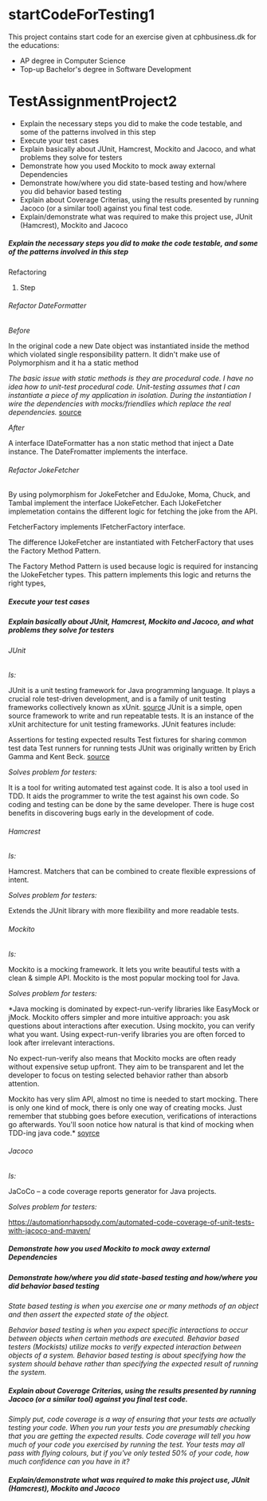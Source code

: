 # startCodeForTesting1
This project contains start code for an exercise given at cphbusiness.dk for the educations:
* AP degree in Computer Science
* Top-up Bachelor's degree in Software Development
# TestAssignmentProject2



 - Explain the necessary steps you did to make the code testable, and some of the patterns involved in this step 
 - Execute your test cases 
 - Explain basically about JUnit, Hamcrest, Mockito and Jacoco, and what problems they solve for testers 
 - Demonstrate how you used Mockito to mock away external Dependencies 
 - Demonstrate how/where you did state-based testing and how/where you did behavior based testing 
 - Explain about Coverage Criterias, using the results presented by running Jacoco (or a similar tool) against you final test code. 
 - Explain/demonstrate what was required to make this project use, JUnit (Hamcrest), Mockito and Jacoco 
 
##### Explain the necessary steps you did to make the code testable, and some of the patterns involved in this step 
 
 Refactoring
 
 
 1) Step
 
###### Refactor DateFormatter

*Before*
 
In the original code a new Date object was instantiated inside the method which violated single responsibility pattern.
It didn't make use of Polymorphism and it ha a static method


*The basic issue with static methods is they are procedural code. I have no idea how to unit-test procedural code. Unit-testing assumes that I can instantiate a piece of my application in isolation. During the instantiation I wire the dependencies with mocks/friendlies which replace the real dependencies.* [source](http://misko.hevery.com/2008/12/15/static-methods-are-death-to-testability/)
 
*After*

 A interface IDateFormatter has a non static method that inject a Date instance.
The DateFromatter implements the interface.

###### Refactor JokeFetcher
By using polymorphism for JokeFetcher and EduJoke, Moma, Chuck, and Tambal implement the interface IJokeFetcher.
Each IJokeFetcher implemetation contains the different logic for fetching the joke from the API.


FetcherFactory implements IFetcherFactory interface.

The difference IJokeFetcher are instantiated with FetcherFactory that uses the Factory Method Pattern.

The Factory Method Pattern is used because logic is required for instancing the IJokeFetcher types. This pattern implements this logic and returns the right types,

 
 
##### Execute your test cases 
 
##### Explain basically about JUnit, Hamcrest, Mockito and Jacoco, and what problems they solve for testers 
 
###### JUnit
 *Is:*
 
 JUnit is a unit testing framework for Java programming language. It plays a crucial role test-driven development, and is a family of unit testing frameworks collectively known as xUnit. [source](https://www.tutorialspoint.com/junit/junit_overview.htm)
 JUnit is a simple, open source framework to write and run repeatable tests. It is an instance of the xUnit architecture for unit testing frameworks. JUnit features include:

Assertions for testing expected results
Test fixtures for sharing common test data
Test runners for running tests
JUnit was originally written by Erich Gamma and Kent Beck. [source](https://junit.org/junit4/faq.html#overview_1)
 

 
 *Solves problem for testers:*
 
 It is a tool for writing automated test against code.
 It is also a tool used in TDD. It aids the programmer to write the test against his own code. So coding and testing can be done by the same developer.
 There is huge cost benefits in discovering bugs early in the development of code.
 
###### Hamcrest
  *Is:*
  
  Hamcrest. Matchers that can be combined to create flexible expressions of intent.
  
  *Solves problem for testers:*
  
  Extends the JUnit library with more flexibility and more readable tests.
  
  
###### Mockito
  *Is:*
  
  Mockito is a mocking framework. It lets you write beautiful tests with a clean & simple API. Mockito is the most popular mocking tool for Java. 
  
  *Solves problem for testers:*
  
  *Java mocking is dominated by expect-run-verify libraries like EasyMock or jMock. Mockito offers simpler and more intuitive approach: you ask questions about interactions after execution. Using mockito, you can verify what you want. Using expect-run-verify libraries you are often forced to look after irrelevant interactions.

No expect-run-verify also means that Mockito mocks are often ready without expensive setup upfront. They aim to be transparent and let the developer to focus on testing selected behavior rather than absorb attention.

Mockito has very slim API, almost no time is needed to start mocking. There is only one kind of mock, there is only one way of creating mocks. Just remember that stubbing goes before execution, verifications of interactions go afterwards. You'll soon notice how natural is that kind of mocking when TDD-ing java code.* [soyrce](https://github.com/mockito/mockito/wiki/Features-And-Motivations)
  
  
###### Jacoco
  *Is:*
 
 JaCoCo – a code coverage reports generator for Java projects.
 
  *Solves problem for testers:*
  
  https://automationrhapsody.com/automated-code-coverage-of-unit-tests-with-jacoco-and-maven/
  
##### Demonstrate how you used Mockito to mock away external Dependencies 


##### Demonstrate how/where you did state-based testing and how/where you did behavior based testing

*State based testing is when you exercise one or many methods of an object and then assert the expected state of the object.*


*Behavior based testing is when you expect specific interactions to occur between objects when certain methods are executed. Behavior based testers (Mockists) utilize mocks to verify expected interaction between objects of a system. Behavior based testing is about specifying how the system should behave rather than specifying the expected result of running the system.*








##### Explain about Coverage Criterias, using the results presented by running Jacoco (or a similar tool) against you final test code. 

*Simply put, code coverage is a way of ensuring that your tests are actually testing your code. 
When you run your tests you are presumably checking that you are getting the expected results. 
Code coverage will tell you how much of your code you exercised by running the test. 
Your tests may all pass with flying colours, but if you've only tested 50% of your code, how much confidence can you have in it?*



##### Explain/demonstrate what was required to make this project use, JUnit (Hamcrest), Mockito and Jacoco  